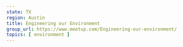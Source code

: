 ```yaml
---
state: TX
region: Austin
title: Engineering our Environment
group_url: https://www.meetup.com/Engineering-our-environment/
topics: [ environment ]
---
```

